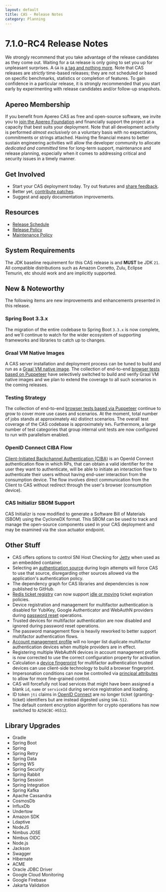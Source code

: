 ```yaml
---
layout: default
title: CAS - Release Notes
category: Planning
---
```


# 7.1.0-RC4 Release Notes

We strongly recommend that you take advantage of the release candidates as they come out. Waiting for a `GA` release is only going to set
you up for unpleasant surprises. A `GA` is [a tag and nothing more](https://apereo.github.io/2017/03/08/the-myth-of-ga-rel/). Note
that CAS releases are *strictly* time-based releases; they are not scheduled or based on specific benchmarks,
statistics or completion of features. To gain confidence in a particular
release, it is strongly recommended that you start early by experimenting with release candidates and/or follow-up snapshots.

## Apereo Membership

If you benefit from Apereo CAS as free and open-source software, we invite you
to [join the Apereo Foundation](https://www.apereo.org/content/apereo-membership)
and financially support the project at a capacity that best suits your deployment. Note that all development activity is performed
*almost exclusively* on a voluntary basis with no expectations, commitments or strings attached. Having the financial means to better
sustain engineering activities will allow the developer community to allocate *dedicated and committed* time for long-term support,
maintenance and release planning, especially when it comes to addressing critical and security issues in a timely manner.

## Get Involved

- Start your CAS deployment today. Try out features and [share feedback](/cas/Mailing-Lists.html).
- Better yet, [contribute patches](/cas/developer/Contributor-Guidelines.html).
- Suggest and apply documentation improvements.

## Resources

- [Release Schedule](https://github.com/apereo/cas/milestones)
- [Release Policy](/cas/developer/Release-Policy.html)
- [Maintenance Policy](/cas/developer/Maintenance-Policy.html)

## System Requirements

The JDK baseline requirement for this CAS release is and **MUST** be JDK `21`. All compatible distributions
such as Amazon Corretto, Zulu, Eclipse Temurin, etc should work and are implicitly supported.

## New & Noteworthy

The following items are new improvements and enhancements presented in this release.

### Spring Boot 3.3.x

The migration of the entire codebase to Spring Boot `3.3.x` is now complete, and we'll continue to watch for the wider 
ecosystem of supporting frameworks and libraries to catch up to changes. 

### Graal VM Native Images

A CAS server installation and deployment process can be tuned to build and run
as a [Graal VM native image](../installation/GraalVM-NativeImage-Installation.html).
The collection of end-to-end [browser tests based on Puppeteer](../../developer/Test-Process.html) have selectively switched
to build and verify Graal VM native images and we plan to extend the coverage to all such scenarios in the coming releases.

### Testing Strategy

The collection of end-to-end [browser tests based via Puppeteer](../../developer/Test-Process.html) continue to grow to cover more use cases
and scenarios. At the moment, total number of jobs stands at approximately `482` distinct scenarios. The overall
test coverage of the CAS codebase is approximately `94%`. Furthermore, a large number of test categories that group internal unit tests
are now configured to run with parallelism enabled.

### OpenID Connect CIBA Flow

[Client-Initiated Backchannel Authentication (CIBA)](../authentication/OIDC-Authentication-CIBA.html) is 
an OpenId Connect authentication flow in which RPs, that can obtain a valid 
identifier for the user they want to authenticate, will be able to initiate an interaction flow to authenticate their 
users without having end-user interaction from the consumption device. The flow involves direct communication from the 
Client to CAS without redirect through the user's browser (consumption device).

### CAS Initializr SBOM Support
    
CAS Initializr is now modified to generate a Software Bill of Materials (SBOM) using the CycloneDX format. This SBOM can be used to
track and manage the open-source components used in your CAS deployment and may be examined via the `sbom` actuator endpoint.

## Other Stuff
          
- CAS offers options to control SNI Host Checking for [Jetty](../installation/Configuring-Servlet-Container-Embedded-Jetty.html) when used as an embedded container.
- Selecting an [authentication source](../authentication/Configuring-Authentication-Policy-SourceSelection.html) during login attempts will force CAS to use that source, disregarding other sources allowed via the application's authentication policy.
- The dependency graph for CAS libraries and dependencies is now published to GitHub.
- [Redis ticket registry](../ticketing/Redis-Ticket-Registry.html) can now support [idle or moving](../ticketing/Configuring-Ticket-Expiration-Policy-TGT.html) ticket expiration policies.
- Device registration and management for multifactor authentication is disabled for YubiKey, Google Authenticator and WebAuthN providers during [password reset](../password_management/Password-Management-Reset.html) operations.
- Trusted devices for multifactor authentication are now disabled and ignored during password reset operations.
- The password management flow is heavily reworked to better support multifactor authentication flows.
- [Account management profile](../registration/Account-Management-Overview.html) will no longer list duplicate multifactor authentication devices when multiple providers are in effect. 
- Registering multiple WebAuthN devices in account management profile is now corrected to use the correct configuration property for activation.
- Calculation a [device fingerprint](../mfa/Multifactor-TrustedDevice-Authentication-DeviceFingerprint.html) for multifactor authentication trusted devices can use client-side technology to build a browser fingerprint.
- Impersonation conditions can now be controlled via [principal attributes](../authentication/Surrogate-Authentication-AccountSelection.html) to allow for more fine-grained control.
- CAS will forcefully not load services that might have been assigned a blank `id`, `name` or `serviceId` during service registration and loading.
- ID token `jti` claims in [OpenID Connect](../authentication/OIDC-Authentication.html) are no longer ticket (granting-ticket) identifiers but are instead digested using `SHA-512`.
- The default content encryption algorithm for crypto operations has now switched to `A256CBC-HS512`.

## Library Upgrades

- Gradle
- Spring Boot
- Spring
- Spring Retry
- Spring Data
- Spring WS
- Spring Security
- Spring Rabbit
- Spring Session
- Spring Integration
- Spring Kafka
- Apache Cassandra
- CosmosDb
- InfluxDb
- Undertow
- Amazon SDK
- Ldaptive
- NodeJS
- Nimbus JOSE
- Nimbus OIDC
- Node.js
- Jackson
- Swagger
- Hibernate
- ACME
- Oracle JDBC Driver
- Google Cloud Monitoring
- Google Firebase
- Jakarta Validation

